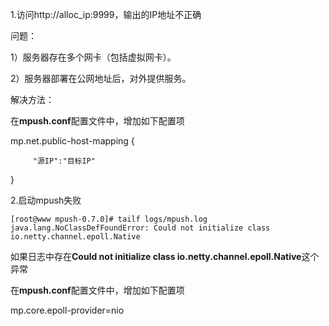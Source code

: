 1.访问http:\/\/alloc\_ip:9999，输出的IP地址不正确

问题：

1）服务器存在多个网卡（包括虚拟网卡）。

2）服务器部署在公网地址后，对外提供服务。

解决方法：

在**mpush.conf**配置文件中，增加如下配置项

mp.net.public-host-mapping {

         "源IP":"目标IP"

}

2.启动mpush失败

```
[root@www mpush-0.7.0]# tailf logs/mpush.log
java.lang.NoClassDefFoundError: Could not initialize class io.netty.channel.epoll.Native
```

如果日志中存在**Could not initialize class io.netty.channel.epoll.Native**这个异常

在**mpush.conf**配置文件中，增加如下配置项

mp.core.epoll-provider=nio











